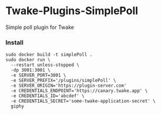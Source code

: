 # Twake-Plugins-SimplePoll

Simple poll plugin for Twake

### Install

```
sudo docker build -t simplePoll .
sudo docker run \
  --restart unless-stopped \
  -dp 3001:3001 \
  -e SERVER_PORT=3001 \
  -e SERVER_PREFIX='/plugins/simplePoll' \
  -e SERVER_ORIGIN='https://plugin-server.com'
  -e CREDENTIALS_ENDPOINT='https://canary.twake.app' \
  -e CREDENTIALS_ID='abcdef' \
  -e CREDENTIALS_SECRET='some-twake-application-secret' \
  giphy
```
